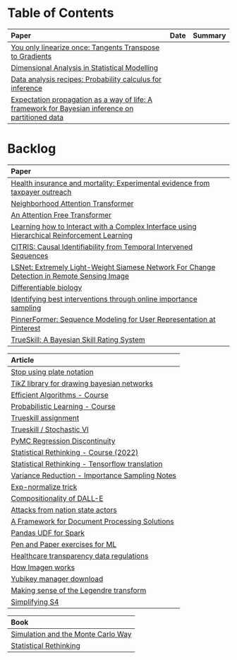 # Table of Contents

| Paper      | Date | Summary     |
| :---        |    :----:   |          :--- |
| [You only linearize once: Tangents Transpose to Gradients](https://arxiv.org/abs/2204.10923)      |        |   |
| [Dimensional Analysis in Statistical Modelling](https://arxiv.org/abs/2002.11259)   |         |       |
| [Data analysis recipes: Probability calculus for inference](https://arxiv.org/abs/1205.4446) | | |
| [Expectation propagation as a way of life: A framework for Bayesian inference on partitioned data](https://arxiv.org/abs/1412.4869) | | |


# Backlog
| Paper      | 
| :---        | 
| [Health insurance and mortality: Experimental evidence from taxpayer outreach](https://www.nber.org/system/files/working_papers/w26533/w26533.pdf) |
| [Neighborhood Attention Transformer](https://arxiv.org/abs/2204.07143) |
| [An Attention Free Transformer](https://arxiv.org/abs/2105.14103) |
| [Learning how to Interact with a Complex Interface using Hierarchical Reinforcement Learning](https://arxiv.org/abs/2204.10374) |
| [CITRIS: Causal Identifiability from Temporal Intervened Sequences](https://arxiv.org/abs/2202.03169) |
| [LSNet: Extremely Light-Weight Siamese Network For Change Detection in Remote Sensing Image](https://arxiv.org/abs/2201.09156) |
| [Differentiable biology](https://www.nature.com/articles/s41592-021-01283-4.epdf?sharing_token=k3FmOjeRfA1kt6ieN_NM-dRgN0jAjWel9jnR3ZoTv0PGc4ib4wJTZfCWPQ1ewG8CPNnO1FdftgU-wqjGoktWgHbQMI8RNioWBcXbOdCzMGcUIb3pJIAxy0TXBOMY284_ZFVO4nUJiKefa6apbwNn_XG1AlfQP6SFjSQIIRcU05o%3D) |
| [Identifying best interventions through online importance sampling](http://proceedings.mlr.press/v70/sen17a/sen17a.pdf) |
| [PinnerFormer: Sequence Modeling for User Representation at Pinterest](https://arxiv.org/abs/2205.04507) |
| [TrueSkill: A Bayesian Skill Rating System](https://proceedings.neurips.cc/paper/2006/file/f44ee263952e65b3610b8ba51229d1f9-Paper.pdf) |


| Article |
| :---    |
| [Stop using plate notation](https://www.zinkov.com/posts/2013-07-28-stop-using-plates/) |
| [TikZ library for drawing bayesian networks](https://github.com/jluttine/tikz-bayesnet) |
| [Efficient Algorithms - Course](https://www.ifi.uzh.ch/en/dast/teaching/EA.html) |
| [Probabilistic Learning - Course](http://mlg.eng.cam.ac.uk/teaching/4f13/1920/cw/) |
| [Trueskill assignment](https://probmlcourse.github.io/csc412/assignments/assignment_2/A2.pdf) |
| [Trueskill / Stochastic VI](https://probmlcourse.github.io/sta414/lectures/week_10/) |
| [PyMC Regression Discontinuity](https://docs.pymc.io/projects/examples/en/latest/case_studies/regression_discontinuity.html) |
| [Statistical Rethinking - Course (2022)](https://github.com/rmcelreath/stat_rethinking_2022) |
| [Statistical Rethinking - Tensorflow translation](https://ksachdeva.github.io/rethinking-tensorflow-probability/README.html) |
| [Variance Reduction - Importance Sampling Notes](http://www.columbia.edu/~mh2078/MonteCarlo/MCS_Var_Red_Advanced.pdf) |
| [Exp-normalize trick](https://timvieira.github.io/blog/post/2014/02/11/exp-normalize-trick/) |
| [Compositionality of DALL-E](https://fh295.github.io/noncompositional.html) |
| [Attacks from nation state actors](https://www.microsoft.com/en-us/security/business/nation-state-attacks?) |
| [A Framework for Document Processing Solutions](https://ljvmiranda921.github.io/notebook/2022/06/19/document-processing-framework/) |
| [Pandas UDF for Spark](https://databricks.com/blog/2017/10/30/introducing-vectorized-udfs-for-pyspark.html) |
| [Pen and Paper exercises for ML](https://arxiv.org/abs/2206.13446) |
| [Healthcare transparency data regulations](https://khn.org/news/article/health-insurers-price-transparency-public-rates-costs/) |
| [How Imagen works](https://www.assemblyai.com/blog/how-imagen-actually-works/) |
| [Yubikey manager download](https://www.yubico.com/support/download/yubikey-manager/#h-downloads) |
| [Making sense of the Legendre transform](https://arxiv.org/abs/0806.1147) |
| [Simplifying S4](https://hazyresearch.stanford.edu/blog/2022-06-11-simplifying-s4) |



| Book |
| :--- |
| [Simulation and the Monte Carlo Way](http://www.ru.ac.bd/wp-content/uploads/sites/25/2019/03/308_03_Rubinstein_Simulation-and-the-Monte-Carlo-Method-Wiley-2017.pdf) |
| [Statistical Rethinking](https://learning.oreilly.com/library/view/statistical-rethinking/9781482253481/xhtml/08_Chapter01.xhtml#sec1_1) |

